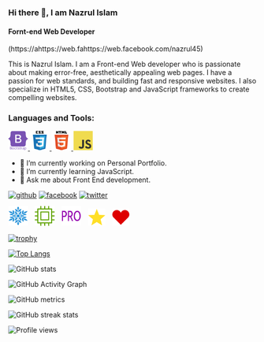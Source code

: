 ### Hi there 👋, I am Nazrul Islam
#### Fornt-end Web  Developer
(https://ahttps://web.fahttps://web.facebook.com/nazrul45)

This is Nazrul Islam. I am a Front-end Web developer who is passionate about making error-free, aesthetically appealing web pages. I have a passion for web standards, and building fast and responsive websites. I also specialize in HTML5, CSS, Bootstrap and JavaScript frameworks to create compelling websites.
<h3 align="left">Languages and Tools:</h3>
<p align="left"> <a href="https://getbootstrap.com" target="_blank" rel="noreferrer"> <img src="https://raw.githubusercontent.com/devicons/devicon/master/icons/bootstrap/bootstrap-plain-wordmark.svg" alt="bootstrap" width="40" height="40"/> </a> <a href="https://www.w3schools.com/css/" target="_blank" rel="noreferrer"> <img src="https://raw.githubusercontent.com/devicons/devicon/master/icons/css3/css3-original-wordmark.svg" alt="css3" width="40" height="40"/> </a> <a href="https://www.w3.org/html/" target="_blank" rel="noreferrer"> <img src="https://raw.githubusercontent.com/devicons/devicon/master/icons/html5/html5-original-wordmark.svg" alt="html5" width="40" height="40"/> </a> <a href="https://developer.mozilla.org/en-US/docs/Web/JavaScript" target="_blank" rel="noreferrer"> <img src="https://raw.githubusercontent.com/devicons/devicon/master/icons/javascript/javascript-original.svg" alt="javascript" width="40" height="40"/> </a> </p>


- 🔭 I’m currently working on Personal Portfolio. 
- 🌱 I’m currently learning JavaScript. 
- 💬 Ask me about Front End development. 


[<img src='https://cdn.jsdelivr.net/npm/simple-icons@3.0.1/icons/github.svg' alt='github' height='40'>](https://github.com/https://github.com/Nazrul55)  [<img src='https://cdn.jsdelivr.net/npm/simple-icons@3.0.1/icons/facebook.svg' alt='facebook' height='40'>](https://www.facebook.com/https://web.facebook.com/nazrul45)  [<img src='https://cdn.jsdelivr.net/npm/simple-icons@3.0.1/icons/twitter.svg' alt='twitter' height='40'>](https://twitter.com/https://twitter.com/nazrul_45)  

<a href='https://archiveprogram.github.com/'><img src='https://raw.githubusercontent.com/acervenky/animated-github-badges/master/assets/acbadge.gif' width='40' height='40'></a> <a href='https://docs.github.com/en/developers'><img src='https://raw.githubusercontent.com/acervenky/animated-github-badges/master/assets/devbadge.gif' width='40' height='40'></a> <a href='https://github.com/pricing'><img src='https://raw.githubusercontent.com/acervenky/animated-github-badges/master/assets/pro.gif' width='40' height='40'></a> <a href='https://stars.github.com/'><img src='https://raw.githubusercontent.com/acervenky/animated-github-badges/master/assets/starbadge.gif' width='35' height='35'></a> <a href='https://docs.github.com/en/github/supporting-the-open-source-community-with-github-sponsors'><img src='https://raw.githubusercontent.com/acervenky/animated-github-badges/master/assets/sponsorbadge.gif' width='35' height='35'></a> 

[![trophy](https://github-profile-trophy.vercel.app/?username=Nazrul55)](https://github.com/ryo-ma/github-profile-trophy)

[![Top Langs](https://github-readme-stats.vercel.app/api/top-langs/?username=Nazrul55)](https://github.com/anuraghazra/github-readme-stats)

![GitHub stats](https://github-readme-stats.vercel.app/api?username=Nazrul55&show_icons=true&count_private=true)  

![GitHub Activity Graph](https://activity-graph.herokuapp.com/graph?username=Nazrul55)  

![GitHub metrics](https://metrics.lecoq.io/Nazrul55)  

![GitHub streak stats](https://github-readme-streak-stats.herokuapp.com/?user=Nazrul55)  

![Profile views](https://gpvc.arturio.dev/Nazrul55)  



 



 



